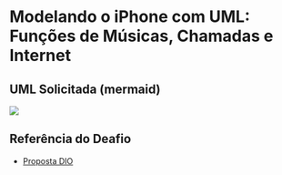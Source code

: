 
# Modelando o iPhone com UML: Funções de Músicas, Chamadas e Internet


## UML Solicitada (mermaid)

 [![](https://mermaid.ink/img/pako:eNptksFuwjAMhl-lygk0eIEeJqHtwmEIjWmnXkxiUmtpXLkJ2kC8-0JbKkrJpYn_v_YXx2el2aDKVeGzTDtomncCK1Bdz30k-8Ra2MTA8hEb0uCycydf10tgDTKbZ8O602qIzUi80xp0qIk99FlnVfvJs10Q8nbeWS-Fv0dZ1SDoSv5KPx_Yk-YRiyObyvlYofBDolaHgN7giPaBilJOAnljEST-5lPyPiXZwBEtGJa1DygewwgEf2lPsgVLHmZR3AAzKQiGui5s-AirPTywjeAjODrBLe3zDq3rkj3eYAaxDy-Xr9PnnDimXZ5YJtdvC6mFSq2vgEwaqRahUKHECguVp60B-SnSqF2SDxLA7s9rlQeJuFDC0ZYqP4Br0inWJr1VP4tDFA1dqbuJ1ewPZNXlHyOP2H0?type=png)](https://mermaid.live/edit#pako:eNptksFuwjAMhl-lygk0eIEeJqHtwmEIjWmnXkxiUmtpXLkJ2kC8-0JbKkrJpYn_v_YXx2el2aDKVeGzTDtomncCK1Bdz30k-8Ra2MTA8hEb0uCycydf10tgDTKbZ8O602qIzUi80xp0qIk99FlnVfvJs10Q8nbeWS-Fv0dZ1SDoSv5KPx_Yk-YRiyObyvlYofBDolaHgN7giPaBilJOAnljEST-5lPyPiXZwBEtGJa1DygewwgEf2lPsgVLHmZR3AAzKQiGui5s-AirPTywjeAjODrBLe3zDq3rkj3eYAaxDy-Xr9PnnDimXZ5YJtdvC6mFSq2vgEwaqRahUKHECguVp60B-SnSqF2SDxLA7s9rlQeJuFDC0ZYqP4Br0inWJr1VP4tDFA1dqbuJ1ewPZNXlHyOP2H0)
 
## Referência do Deafio

 - [Proposta DIO](https://github.com/digitalinnovationone/trilha-java-basico/tree/main/desafios/poo)
 